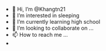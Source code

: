 - 👋 Hi, I’m @Khangtn21
- 👀 I’m interested in sleeping
- 🌱 I’m currently learning high school
- 💞️ I’m looking to collaborate on ...
- 📫 How to reach me ...
-

<!---
Khangtn21/Khangtn21 is a ✨ special ✨ repository because its `README.md` (this file) appears on your GitHub profile.
You can click the Preview link to take a look at your changes.
--->

